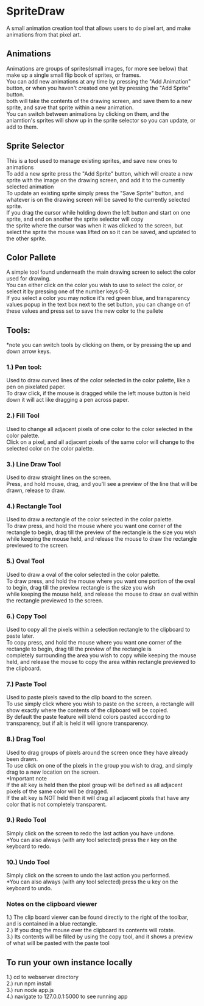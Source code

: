 # SpriteDraw
A small animation creation tool that allows users to do pixel art, and make animations from that pixel art.
<br>
<h2>Animations</h2>
Animations are groups of sprites(small images, for more see below) that make up a single small flip book of sprites, or frames.<br>
You can add new animations at any time by pressing the "Add Animation" button, or when you haven't created one yet by pressing the "Add Sprite" button.<br>
both will take the contents of the drawing screen, and save them to a new sprite, and save that sprite within a new animation.<br>
You can switch between animations by clicking on them, and the aniamtion's sprites will show up in the sprite selector so you can update, or add to them.
<br>
<h2>Sprite Selector</h2>
This is a tool used to manage existing sprites, and save new ones to animations<br>
To add a new sprite press the "Add Sprite" button, which will create a new sprite with the image on the drawing screen, and add it to the currently selected animation<br>
To update an existing sprite simply press the "Save Sprite" button, and whatever is on the drawing screen will be saved to the currently selected sprite.<br>
If you drag the cursor while holding down the left button and start on one sprite, and end on another the sprite selector will copy<br>
the sprite where the cursor was when it was clicked to the screen, but select the sprite the mouse was lifted on so it can be saved, and updated to the other sprite.
<br>
<h2>Color Pallete</h2>
A simple tool found underneath the main drawing screen to select the color used for drawing.<br>
You can either click on the color you wish to use to select the color, or select it by pressing one of the number keys 0-9.<br>
If you select a color you may notice it's red green blue, and transparency values popup in the text box next to the set button,
you can change on of these values and press set to save the new color to the pallete
<br>

<h2>Tools:</h2>
*note you can switch tools by clicking on them, or by pressing the up and down arrow keys.

<h3>1.) Pen tool:</h3>
Used to draw curved lines of the color selected in the color palette, like a pen on pixelated paper.<br>
To draw click, if the mouse is dragged while the left mouse button is held down it will act like dragging a pen across paper.
<br>
<h3>2.) Fill Tool</h3>
Used to change all adjacent pixels of one color to the color selected in the color palette.<br>
Click on a pixel, and all adjacent pixels of the same color will change to the selected color on the color palette.
<br>
<h3>3.) Line Draw Tool</h3>
Used to draw straight lines on the screen.<br>
Press, and hold mouse, drag, and you'll see a preview of the line that will be drawn, release to draw.
<br>
<h3>4.) Rectangle Tool</h3>
Used to draw a rectangle of the color selected in the color palette.<br>
To draw press, and hold the mouse where you want one corner of the rectangle to begin, drag till the preview of the rectangle is the size you wish<br>
while keeping the mouse held, and release the mouse to draw the rectangle previewed to the screen.
<br>
<h3>5.) Oval Tool</h3>
Used to draw a oval of the color selected in the color palette.<br>
To draw press, and hold the mouse where you want one portion of the oval to begin, drag till the preview rectangle is the size you wish<br>
while keeping the mouse held, and release the mouse to draw an oval within the rectangle previewed to the screen.
<br>
<h3>6.) Copy Tool</h3>
Used to copy all the pixels within a selection rectangle to the clipboard to paste later.<br>
To copy press, and hold the mouse where you want one corner of the rectangle to begin, drag till the preview of the rectangle is <br>
completely surrounding the area you wish to copy while keeping the mouse held, and release the mouse to copy the area within rectangle previewed to the clipboard.
<br>
<h3>7.) Paste Tool</h3>
Used to paste pixels saved to the clip board to the screen.<br>
To use simply click where you wish to paste on the screen, a rectangle will show exactly where the contents of the clipboard will be copied.<br>
By default the paste feature will blend colors pasted according to transparency, but if alt is held it will ignore transparency.
<br>
<h3>8.) Drag Tool</h3>
Used to drag groups of pixels around the screen once they have already been drawn.<br>
To use click on one of the pixels in the group you wish to drag, and simply drag to a new location on the screen.<br>
*Important note<br>
If the alt key is held then the pixel group will be defined as all adjacent pixels of the same color will be dragged.<br>
If the alt key is NOT held then it will drag all adjacent pixels that have any color that is not completely transparent.
<br>
<h3>9.) Redo Tool</h3>
Simply click on the screen to redo the last action you have undone.<br>
*You can also always (with any tool selected) press the r key on the keyboard to redo.
<br>
<h3>10.) Undo Tool</h3>
Simply click on the screen to undo the last action you performed.<br>
*You can also always (with any tool selected) press the u key on the keyboard to undo.
<br>
<h3>Notes on the clipboard viewer</h3>
1.) The clip board viewer can be found directly to the right of the toolbar, and is contained in a blue rectangle.<br>
2.) If you drag the mouse over the clipboard its contents will rotate.<br>
3.) Its contents will be filled by using the copy tool, and it shows a preview of what will be pasted with the paste tool<br>
<h2>To run your own instance locally</h2>
1.) cd to webserver directory<br>
2.) run npm install<br>
3.) run node app.js<br>
4.) navigate to 127.0.0.1:5000 to see running app
